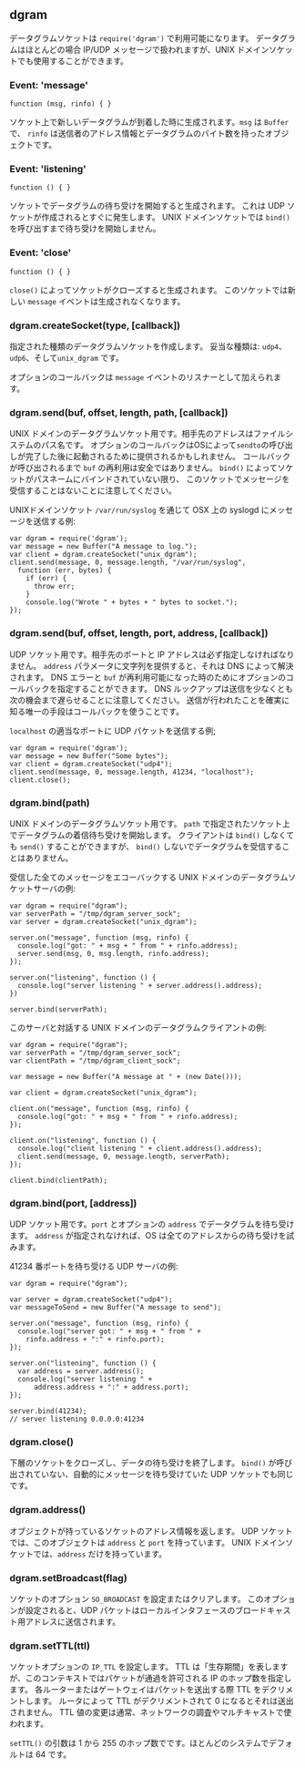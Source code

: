 ## dgram

<!--

Datagram sockets are available through `require('dgram')`.  Datagrams are most commonly
handled as IP/UDP messages, but they can also be used over Unix domain sockets.

-->
データグラムソケットは `require('dgram')` で利用可能になります。
データグラムはほとんどの場合 IP/UDP メッセージで扱われますが、UNIX ドメインソケットでも使用することができます。

### Event: 'message'

`function (msg, rinfo) { }`

<!--

Emitted when a new datagram is available on a socket.  `msg` is a `Buffer` and `rinfo` is
an object with the sender's address information and the number of bytes in the datagram.

-->
ソケット上で新しいデータグラムが到着した時に生成されます。`msg` は `Buffer` で、
`rinfo` は送信者のアドレス情報とデータグラムのバイト数を持ったオブジェクトです。

### Event: 'listening'

`function () { }`

<!--

Emitted when a socket starts listening for datagrams.  This happens as soon as UDP sockets
are created.  Unix domain sockets do not start listening until calling `bind()` on them.

-->
ソケットでデータグラムの待ち受けを開始すると生成されます。
これは UDP ソケットが作成されるとすぐに発生します。
UNIX ドメインソケットでは `bind()` を呼び出すまで待ち受けを開始しません。

### Event: 'close'

`function () { }`

<!--

Emitted when a socket is closed with `close()`.  No new `message` events will be emitted
on this socket.

-->
`close()` によってソケットがクローズすると生成されます。
このソケットでは新しい `message` イベントは生成されなくなります。

### dgram.createSocket(type, [callback])

<!--

Creates a datagram socket of the specified types.  Valid types are:
`udp4`, `udp6`, and `unix_dgram`.

-->
指定された種類のデータグラムソケットを作成します。
妥当な種類は: `udp4`、`udp6`、そして`unix_dgram` です。

<!--

Takes an optional callback which is added as a listener for `message` events.

-->
オプションのコールバックは `message` イベントのリスナーとして加えられます。

### dgram.send(buf, offset, length, path, [callback])

<!--

For Unix domain datagram sockets, the destination address is a pathname in the filesystem.
An optional callback may be supplied that is invoked after the `sendto` call is completed
by the OS.  It is not safe to re-use `buf` until the callback is invoked.  Note that
unless the socket is bound to a pathname with `bind()` there is no way to receive messages
on this socket.

-->
UNIX ドメインのデータグラムソケット用です。相手先のアドレスはファイルシステムのパス名です。
オプションのコールバックはOSによって`sendto`の呼び出しが完了した後に起動されるために提供されるかもしれません。
コールバックが呼び出されるまで `buf` の再利用は安全ではありません。
`bind()` によってソケットがパスネームにバインドされていない限り、
このソケットでメッセージを受信することはないことに注意してください。

<!--

Example of sending a message to syslogd on OSX via Unix domain socket `/var/run/syslog`:

-->
UNIXドメインソケット `/var/run/syslog` を通じて OSX 上の syslogd にメッセージを送信する例:

    var dgram = require('dgram');
    var message = new Buffer("A message to log.");
    var client = dgram.createSocket("unix_dgram");
    client.send(message, 0, message.length, "/var/run/syslog",
      function (err, bytes) {
        if (err) {
          throw err;
        }
        console.log("Wrote " + bytes + " bytes to socket.");
    });

### dgram.send(buf, offset, length, port, address, [callback])

<!--

For UDP sockets, the destination port and IP address must be specified.  A string
may be supplied for the `address` parameter, and it will be resolved with DNS.  An
optional callback may be specified to detect any DNS errors and when `buf` may be
re-used.  Note that DNS lookups will delay the time that a send takes place, at
least until the next tick.  The only way to know for sure that a send has taken place
is to use the callback.

-->
UDP ソケット用です。相手先のポートと IP アドレスは必ず指定しなければなりません。
`address` パラメータに文字列を提供すると、それは DNS によって解決されます。
DNS エラーと `buf` が再利用可能になった時のためにオプションのコールバックを指定することができます。
DNS ルックアップは送信を少なくとも次の機会まで遅らせることに注意してください。
送信が行われたことを確実に知る唯一の手段はコールバックを使うことです。

<!--

Example of sending a UDP packet to a random port on `localhost`;

-->
`localhost` の適当なポートに UDP パケットを送信する例;

    var dgram = require('dgram');
    var message = new Buffer("Some bytes");
    var client = dgram.createSocket("udp4");
    client.send(message, 0, message.length, 41234, "localhost");
    client.close();


### dgram.bind(path)

<!--

For Unix domain datagram sockets, start listening for incoming datagrams on a
socket specified by `path`. Note that clients may `send()` without `bind()`,
but no datagrams will be received without a `bind()`.

-->
UNIX ドメインのデータグラムソケット用です。
`path` で指定されたソケット上でデータグラムの着信待ち受けを開始します。
クライアントは `bind()` しなくても `send()` することができますが、
`bind()` しないでデータグラムを受信することはありません。

<!--

Example of a Unix domain datagram server that echoes back all messages it receives:

-->
受信した全てのメッセージをエコーバックする UNIX ドメインのデータグラムソケットサーバの例:

    var dgram = require("dgram");
    var serverPath = "/tmp/dgram_server_sock";
    var server = dgram.createSocket("unix_dgram");

    server.on("message", function (msg, rinfo) {
      console.log("got: " + msg + " from " + rinfo.address);
      server.send(msg, 0, msg.length, rinfo.address);
    });

    server.on("listening", function () {
      console.log("server listening " + server.address().address);
    })

    server.bind(serverPath);

<!--

Example of a Unix domain datagram client that talks to this server:

-->
このサーバと対話する UNIX ドメインのデータグラムクライアントの例:

    var dgram = require("dgram");
    var serverPath = "/tmp/dgram_server_sock";
    var clientPath = "/tmp/dgram_client_sock";

    var message = new Buffer("A message at " + (new Date()));

    var client = dgram.createSocket("unix_dgram");

    client.on("message", function (msg, rinfo) {
      console.log("got: " + msg + " from " + rinfo.address);
    });

    client.on("listening", function () {
      console.log("client listening " + client.address().address);
      client.send(message, 0, message.length, serverPath);
    });

    client.bind(clientPath);

### dgram.bind(port, [address])

<!--

For UDP sockets, listen for datagrams on a named `port` and optional `address`.  If
`address` is not specified, the OS will try to listen on all addresses.

-->
UDP ソケット用です。`port` とオプションの `address` でデータグラムを待ち受けます。
`address` が指定されなければ、OS は全てのアドレスからの待ち受けを試みます。

<!--

Example of a UDP server listening on port 41234:

-->
41234 番ポートを待ち受ける UDP サーバの例:

    var dgram = require("dgram");

    var server = dgram.createSocket("udp4");
    var messageToSend = new Buffer("A message to send");

    server.on("message", function (msg, rinfo) {
      console.log("server got: " + msg + " from " +
        rinfo.address + ":" + rinfo.port);
    });

    server.on("listening", function () {
      var address = server.address();
      console.log("server listening " +
          address.address + ":" + address.port);
    });

    server.bind(41234);
    // server listening 0.0.0.0:41234


### dgram.close()

<!--

Close the underlying socket and stop listening for data on it.  UDP sockets
automatically listen for messages, even if they did not call `bind()`.

-->
下層のソケットをクローズし、データの待ち受けを終了します。
`bind()` が呼び出されていない、自動的にメッセージを待ち受けていた UDP ソケットでも同じです。

### dgram.address()

<!--

Returns an object containing the address information for a socket.  For UDP sockets,
this object will contain `address` and `port`.  For Unix domain sockets, it will contain
only `address`.

-->
オブジェクトが持っているソケットのアドレス情報を返します。
UDP ソケットでは、このオブジェクトは `address` と `port` を持っています。
UNIX ドメインソケットでは、`address` だけを持っています。

### dgram.setBroadcast(flag)

<!--

Sets or clears the `SO_BROADCAST` socket option.  When this option is set, UDP packets
may be sent to a local interface's broadcast address.

-->
ソケットのオプション `SO_BROADCAST` を設定またはクリアします。
このオプションが設定されると、UDP パケットはローカルインタフェースのブロードキャスト用アドレスに送信されます。

### dgram.setTTL(ttl)

<!--

Sets the `IP_TTL` socket option.  TTL stands for "Time to Live," but in this context it
specifies the number of IP hops that a packet is allowed to go through.  Each router or
gateway that forwards a packet decrements the TTL.  If the TTL is decremented to 0 by a
router, it will not be forwarded.  Changing TTL values is typically done for network
probes or when multicasting.

-->
ソケットオプションの `IP_TTL` を設定します。
TTL は「生存期間」を表しますが、このコンテキストではパケットが通過を許可される IP のホップ数を指定します。
各ルーターまたはゲートウェイはパケットを送出する際 TTL をデクリメントします。
ルータによって TTL がデクリメントされて 0 になるとそれは送出されません。
TTL 値の変更は通常、ネットワークの調査やマルチキャストで使われます。

<!--

The argument to `setTTL()` is a number of hops between 1 and 255.  The default on most
systems is 64.

-->
`setTTL()` の引数は 1 から 255 のホップ数でです。ほとんどのシステムでデフォルトは 64 です。

